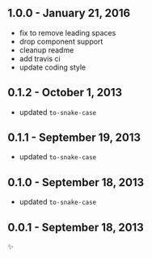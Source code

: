 
1.0.0 - January 21, 2016
------------------------
* fix to remove leading spaces
* drop component support
* cleanup readme
* add travis ci
* update coding style

0.1.2 - October 1, 2013
-----------------------
* updated `to-snake-case`

0.1.1 - September 19, 2013
--------------------------
* updated `to-snake-case`

0.1.0 - September 18, 2013
--------------------------
* updated `to-snake-case`

0.0.1 - September 18, 2013
--------------------------
:sparkles:
